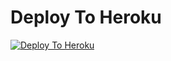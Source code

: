 
# Deploy To Heroku

[![Deploy To Heroku](https://www.herokucdn.com/deploy/button.svg)](https://heroku.com/deploy?template=https://github.com/KINGSKR/New_Txt_Random)
